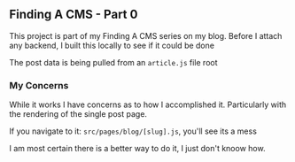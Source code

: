 ## Finding A CMS - Part 0

This project is part of my Finding A CMS series on my blog. Before I attach any backend, I built this locally to see if it could be done

The post data is being pulled from an `article.js` file root

### My Concerns

While it works I have concerns as to how I accomplished it. Particularly with the rendering of the single post page.

If you navigate to it: `src/pages/blog/[slug].js`, you'll see its a mess

I am most certain there is a better way to do it, I just don't knoow how.
